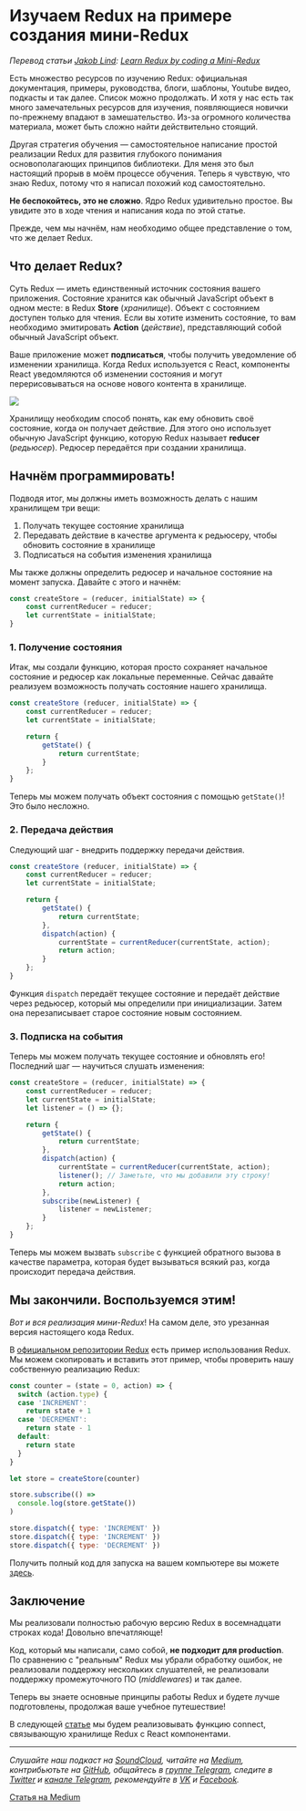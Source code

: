 # Изучаем Redux на примере создания мини-Redux

*Перевод статьи [Jakob Lind](https://twitter.com/karljakoblind): [Learn Redux by coding a Mini-Redux](http://blog.jakoblind.no/2017/03/13/learn-redux-by-coding-a-mini-redux)*

Есть множество ресурсов по изучению Redux: официальная документация, примеры, руководства, блоги, шаблоны, Youtube видео, подкасты и так далее. Список можно продолжать. И хотя у нас есть так много замечательных ресурсов для изучения, появляющиеся новички по-прежнему впадают в замешательство. Из-за огромного количества материала, может быть сложно найти действительно стоящий.

Другая стратегия обучения — самостоятельное написание простой реализации Redux для развития глубокого понимания основополагающих принципов библиотеки. Для меня это был настоящий прорыв в моём процессе обучения. Теперь я чувствую, что знаю Redux, потому что я написал похожий код самостоятельно.

**Не беспокойтесь, это не сложно**. Ядро Redux удивительно простое. Вы увидите это в ходе чтения и написания кода по этой статье.

Прежде, чем мы начнём, нам необходимо общее представление о том, что же делает Redux.

## Что делает Redux?
Суть Redux — иметь единственный источник состояния вашего приложения. Состояние хранится как обычный JavaScript объект в одном месте: в Redux **Store** (*хранилище*). Объект с состоянием доступен только для чтения. Если вы хотите изменить состояние, то вам необходимо эмитировать **Action** (*действие*), представляющий собой обычный JavaScript объект.

Ваше приложение может **подписаться**, чтобы получить уведомление об изменении хранилища. Когда Redux используется с React, компоненты React уведомляются об изменении состояния и могут перерисовываться на основе нового контента в хранилище.

![](./redux.png)

Хранилищу необходим способ понять, как ему обновить своё состояние, когда он получает действие. Для этого оно использует обычную JavaScript функцию, которую Redux называет **reducer** (*редьюсер*). Редюсер передаётся при создании хранилища.

## Начнём программировать!
Подводя итог, мы должны иметь возможность делать с нашим хранилищем три вещи:

1. Получать текущее состояние хранилища
2. Передавать действие в качестве аргумента к редьюсеру, чтобы обновить состояние в хранилище
3. Подписаться на события изменения хранилища

Мы также должны определить редюсер и начальное состояние на момент запуска. Давайте с этого и начнём:

```js
const createStore = (reducer, initialState) => {
    const currentReducer = reducer;
    let currentState = initialState;
}
```

### 1. Получение состояния
Итак, мы создали функцию, которая просто сохраняет начальное состояние и редюсер как локальные переменные. Сейчас давайте реализуем возможность получать состояние нашего хранилища.

```js
const createStore (reducer, initialState) => {
    const currentReducer = reducer;
    let currentState = initialState;

    return {
        getState() {
            return currentState;
        }
    };
}
```

Теперь мы можем получать объект состояния с помощью `getState()`! Это было несложно.

### 2. Передача действия
Следующий шаг - внедрить поддержку передачи действия.

```js
const createStore (reducer, initialState) => {
    const currentReducer = reducer;
    let currentState = initialState;

    return {
        getState() {
            return currentState;
        },
        dispatch(action) {
            currentState = currentReducer(currentState, action);
            return action;
        }
    };
}
```

Функция `dispatch` передаёт текущее состояние и передаёт действие через редьюсер, который мы определили при инициализации. Затем она перезаписывает старое состояние новым состоянием.

### 3. Подписка на события
Теперь мы можем получать текущее состояние и обновлять его! Последний шаг — научиться слушать изменения:

```js
const createStore = (reducer, initialState) => {
    const currentReducer = reducer;
    let currentState = initialState;
    let listener = () => {};

    return {
        getState() {
            return currentState;
        },
        dispatch(action) {
            currentState = currentReducer(currentState, action);
            listener(); // Заметьте, что мы добавили эту строку!
            return action;
        },
        subscribe(newListener) {
            listener = newListener;
        }
    };
}
```

Теперь мы можем вызвать `subscribe` c функцией обратного вызова в качестве параметра, которая будет вызываться всякий раз, когда происходит передача действия.

## Мы закончили. Воспользуемся этим!

*Вот и вся реализация мини-Redux*! На самом деле, это урезанная версия настоящего кода Redux.

В [официальном репозитории Redux](https://github.com/reactjs/redux) есть пример использования Redux. Мы можем скопировать и вставить этот пример, чтобы проверить нашу собственную реализацию Redux:

```js
const counter = (state = 0, action) => {
  switch (action.type) {
  case 'INCREMENT':
    return state + 1
  case 'DECREMENT':
    return state - 1
  default:
    return state
  }
}

let store = createStore(counter)

store.subscribe(() =>
  console.log(store.getState())
)

store.dispatch({ type: 'INCREMENT' })
store.dispatch({ type: 'INCREMENT' })
store.dispatch({ type: 'DECREMENT' })
```

Получить полный код для запуска на вашем компьютере вы можете [здесь](https://gist.github.com/jakoblind/6b90d0b677d26effcebbed69b24cb05f).

## Заключение
Мы реализовали полностью рабочую версию Redux в восемнадцати строках кода! Довольно впечатляюще!

Код, который мы написали, само собой, **не подходит для production**. По сравнению с "реальным" Redux мы убрали обработку ошибок, не реализовали поддержку нескольких слушателей, не реализовали поддержку промежуточного ПО (*middlewares*) и так далее.

Теперь вы знаете основные принципы работы Redux и будете лучше подготовлены, продолжая ваше учебное путешествие!

В следующей [статье](http://blog.jakoblind.no/2017/03/20/learn-react-redux-by-coding-the-connect-function-yourself/) мы будем реализовывать функцию connect, связывающую хранилище Redux c React компонентами.

- - - -

*Слушайте наш подкаст на [SoundCloud](https://soundcloud.com/devschacht), читайте на [Medium](https://medium.com/devschacht), контрибьютьте на [GitHub](https://github.com/devSchacht), общайтесь в [группе Telegram](https://t.me/devSchacht), следите в [Twitter](https://twitter.com/DevSchacht) и [канале Telegram](https://t.me/devSchachtChannel), рекомендуйте в [VK](https://vk.com/devschacht) и [Facebook](https://www.facebook.com/devSchacht).*

[Статья на Medium](https://medium.com/devschacht/jakob-lind-learn-redux-by-coding-a-mini-redux-d1a58e830514)
